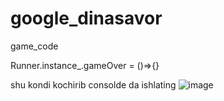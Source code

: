 # google_dinasavor
game_code

Runner.instance_.gameOver = ()=>{}

shu kondi kochirib consolde da ishlating 
![image](https://github.com/abdulbosit19980204/google_dinasavor/assets/71276545/1d152695-9073-4687-b641-b7e1719320fe)
